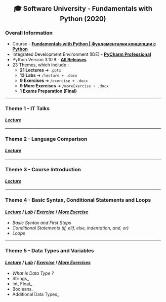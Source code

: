 <h2 align="center">🎓 Software University - Fundamentals with Python (2020)</h2>

### Overall Information
* Course - [**Fundamentals with Python | Фундаментални концепции с Python**](https://softuni.bg/trainings/3132/python-fundamentals-september-2020)
* Integrated Development Environment (IDE) - [**PyCharm Professional**](https://www.jetbrains.com/pycharm/)
* Python Version 3.10.8 - [**All Releases**](https://www.python.org/downloads/)
* 23 Themes, which include : 
    * **21 Lectures** ➔ ``.pptx``
    * **13 Labs** ➔ ``/lecture + .docx``
    * **9 Exercises** ➔ ``/exercise + .docx``
    * **9 More Exercises** ➔ ``/moreExercise + .docx``
    * **1 Exams Preparation (Final)**
---
### Theme 1 - IT Talks
#### [**_Lecture_**](https://github.com/rythm-net/SoftUni/blob/main/Fundamentals%20with%20Python/T01%20-%20IT%20Talks/01.%20SoftUni%20and%20Partners.pptx)
---
### Theme 2 - Language Comparison
#### [**_Lecture_**](https://github.com/rythm-net/SoftUni/blob/main/Fundamentals%20with%20Python/T02%20-%20Language%20Comparison/02.%20Language%20Comparison.pptx)
---
### Theme 3 - Course Introduction
#### [**_Lecture_**](https://github.com/rythm-net/SoftUni/blob/main/Fundamentals%20with%20Python/T03%20-%20Course%20Introduction/03.%20Course%20Introduction.pptx)
---
### Theme 4 - Basic Syntax, Conditional Statements and Loops
#### [_**Lecture**_](https://github.com/rythm-net/SoftUni/blob/main/Fundamentals%20with%20Python/T04%20-%20Basic%20Syntax%2C%20Conditional%20Statements%2C%20Loops/04.%20Basic%20Syntax%20Conditional%20Statements%20and%20Loops.pptx) **/** [_**Lab**_](https://github.com/rythm-net/SoftUni/tree/main/Fundamentals%20with%20Python/T04%20-%20Basic%20Syntax%2C%20Conditional%20Statements%2C%20Loops/lecture) **/** [_**Exercise**_](https://github.com/rythm-net/SoftUni/tree/main/Fundamentals%20with%20Python/T04%20-%20Basic%20Syntax%2C%20Conditional%20Statements%2C%20Loops/exercise) **/** [_**More Exercise**_](https://github.com/rythm-net/SoftUni/tree/main/Fundamentals%20with%20Python/T04%20-%20Basic%20Syntax%2C%20Conditional%20Statements%2C%20Loops/moreExercise)
* _Basic Syntax and First Steps_
* _Conditional Statements (if, elif, else, indentation, and, or)_
* _Loops_
---
### Theme 5 - Data Types and Variables
#### [**_Lecture_**](https://github.com/rythm-net/SoftUni/blob/main/Fundamentals%20with%20Python/T05%20-%20Data%20Types%20and%20Variables/05.%20Data%20Types%20and%20Variables.pptx) **/** [**_Lab_**](https://github.com/rythm-net/SoftUni/tree/main/Fundamentals%20with%20Python/T05%20-%20Data%20Types%20and%20Variables/lecture) **/** [**_Exercise_**](https://github.com/rythm-net/SoftUni/tree/main/Fundamentals%20with%20Python/T05%20-%20Data%20Types%20and%20Variables/exercise) **/** [**_More Exercises_**](https://github.com/rythm-net/SoftUni/tree/main/Fundamentals%20with%20Python/T05%20-%20Data%20Types%20and%20Variables/moreExercise)
* _What is Data Type ?_
* Strings_
* Int, Float_
* Booleans_
* Additional Data Types_
